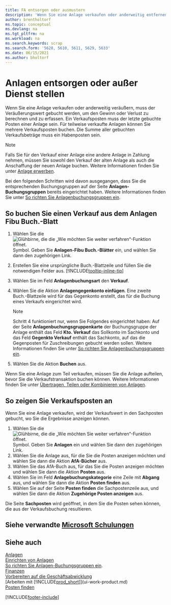 ```yaml
---
title: FA entsorgen oder ausmustern
description: 'Wenn Sie eine Anlage verkaufen oder anderweitig entfernen, muss der Verkaufswert gebucht werden, um den Gewinn oder Verlust zu berechnen und zu erfassen.'
author: brentholtorf
ms.topic: conceptual
ms.devlang: na
ms.tgt_pltfrm: na
ms.workload: na
ms.search.keywords: scrap
ms.search.form: '5628, 5610, 5611, 5629, 5633'
ms.date: 06/15/2021
ms.author: bholtorf
---
```

# Anlagen entsorgen oder außer Dienst stellen

Wenn Sie eine Anlage verkaufen oder anderweitig veräußern, muss der Veräußerungswert gebucht werden, um den Gewinn oder Verlust zu berechnen und zu erfassen. Ein Verkaufsposten muss der letzte gebuchte Posten einer Anlage sein. Für teilweise verkaufte Anlagen können Sie mehrere Verkaufsposten buchen. Die Summe aller gebuchten Verkaufsbeträge muss ein Habenposten sein.  

> [!NOTE]  
> Falls Sie für den Verkauf einer Anlage eine andere Anlage in Zahlung nehmen, müssen Sie sowohl den Verkauf der alten Anlage als auch die Anschaffung der neuen Anlage buchen. Weitere Informationen finden Sie unter [Anlage erwerben](fa-how-acquire.md).  

Bei den folgenden Schritten wird davon ausgegangen, dass Sie die entsprechenden Buchungsgruppen auf der Seite **Anlagen-Buchungsgruppen** bereits eingerichtet haben. Weitere Informationen finden Sie unter [So richten Sie Anlagenbuchungsgruppen ein](fa-how-setup-general.md#to-set-up-fixed-asset-posting-groups).  

## So buchen Sie einen Verkauf aus dem Anlagen Fibu Buch.-Blatt

1. Wählen Sie die ![Glühbirne, die die „Wie möchten Sie weiter verfahren“-Funktion öffnet.](media/ui-search/search_small.png "Sagen Sie mir, was Sie tun möchten") Symbol. Geben Sie **Anlagen-Fibu Buch.-Blätter** ein, und wählen Sie dann den zugehörigen Link.  
2. Erstellen Sie eine ursprüngliche Buch.-Blattzeile und füllen Sie die notwendigen Felder aus. [!INCLUDE[tooltip-inline-tip](includes/tooltip-inline-tip_md.md)]  
3. Wählen Sie im Feld **Anlagenbuchungsart** den **Verkauf**.  
4. Wählen Sie die Aktion **Anlagengegenkonto einfügen**. Eine zweite Buch.-Blattzeile wird für das Gegenkonto erstellt, das für die Buchung eines Verkaufs eingerichtet wird.  

    > [!NOTE]  
    >  Schritt 4 funktioniert nur, wenn Sie Folgendes eingerichtet haben: Auf der Seite **Anlagenbuchungsgruppenkarte** der Buchungsgruppe der Anlage enthält das Feld **Kto. Verkauf** das Sollkonto im Sachkonto und das Feld **Gegenkto Verkauf** enthält das Sachkonto, auf das die Gegenposten für Zuschreibungen gebucht werden sollen. Weitere Informationen finden Sie unter [So richten Sie Anlagenbuchungsgruppen ein](fa-how-setup-general.md#to-set-up-fixed-asset-posting-groups).  
5. Wählen Sie die Aktion **Buchen** aus.  

Wenn Sie eine Anlage zum Teil verkaufen, müssen Sie die Anlage aufteilen, bevor Sie die Verkaufstransaktion buchen können. Weitere Informationen finden Sie unter [Übertragen, Teilen oder Kombinieren von Anlagen](fa-how-trans-split-combine.md).  

## So zeigen Sie Verkaufsposten an

Wenn Sie eine Anlage verkaufen, wird der Verkaufswert in den Sachposten gebucht, wo Sie die Ergebnisse anzeigen können.  

1. Wählen Sie die ![Glühbirne, die die „Wie möchten Sie weiter verfahren“-Funktion öffnet.](media/ui-search/search_small.png "Sagen Sie mir, was Sie tun möchten") Symbol. Geben Sie **Anlagen** ein und wählen Sie dann den zugehörigen Link.  
2. Wählen Sie die Anlage aus, für die Sie die Posten anzeigen möchten und wählen Sie dann die Aktion **AfA-Bücher** aus.  
3. Wählen Sie das AfA-Buch aus, für das Sie die Posten anzeigen möchten und wählen Sie dann die Aktion **Posten** aus.  
4. Wählen Sie im Feld **Anlagebuchungskategorie** eine Zeile mit **Abgang** aus, und wählen Sie dann die Aktion **Posten finden** aus.  
5. Wählen Sie auf der Seite **Posten finden** die Sachpostenzeile aus, und wählen Sie dann die Aktion **Zugehörige Posten anzeigen** aus.  

Die Seite **Sachposten** wird geöffnet, in dem Sie die Posten sehen können, die aus der Verkaufsbuchung resultieren.  

## Siehe verwandte [Microsoft Schulungen](/training/modules/dispose-fixed-assets/)

## Siehe auch

[Anlagen](fa-manage.md)  
[Einrichten von Anlagen](fa-setup.md)  
[So richten Sie Anlagen-Buchungsgruppen ein](fa-how-setup-general.md#to-set-up-fixed-asset-posting-groups).  
[Finanzen](finance.md)  
[Vorbereiten auf die Geschäftsabwicklung](ui-get-ready-business.md)  
[Arbeiten mit [!INCLUDE[prod_short](includes/prod_short.md)]](ui-work-product.md)  
[Posten finden](ui-find-entries.md)  


[!INCLUDE[footer-include](includes/footer-banner.md)]
